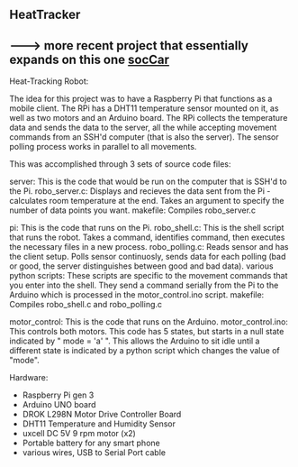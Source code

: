 ## HeatTracker 
## ---> more recent project that essentially expands on this one [socCar](gmarino/Real-Life-Rocket_League)									
Heat-Tracking Robot:

The idea for this project was to have a Raspberry Pi that functions as a mobile client.
The RPi has a DHT11 temperature sensor mounted on it, as well as two motors and an
Arduino board. The RPi collects the temperature data and sends the data to the server,
all the while accepting movement commands from an SSH'd computer (that is also the server).
The sensor polling process works in parallel to all movements.

This was accomplished through 3 sets of source code files:

server:
	This is the code that would be run on the computer that is SSH'd to the Pi.
	robo_server.c: Displays and recieves the data sent from the Pi - calculates
				  room temperature at the end. Takes an argument to specify the number
					of data points you want.
	makefile: Compiles robo_server.c

pi:
	This is the code that runs on the Pi.
	robo_shell.c: This is the shell script that runs the robot. Takes a command,
				identifies command, then executes the necessary files in a new process.
	robo_polling.c: Reads sensor and has the client setup. Polls sensor continuosly,
				 sends data for each polling (bad or good, the server distinguishes
				 between good and bad data).
	various python scripts: These scripts are specific to the movement commands that
							you enter into the shell. They send a command serially from
							the Pi to the Arduino which is processed in the motor_control.ino
							script.
	makefile: Compiles robo_shell.c and robo_polling.c

 motor_control:
 	This is the code that runs on the Arduino.
 	motor_control.ino: This controls both motors. This code has 5 states, but starts in
 					  a null state indicated by " mode = 'a' ". This allows the Arduino to sit idle
						until a different state is indicated by a python script which changes the value of "mode".



Hardware:
- Raspberry Pi gen 3
- Arduino UNO board
- DROK L298N Motor Drive Controller Board
- DHT11 Temperature and Humidity Sensor
- uxcell DC 5V 9 rpm motor (x2)
- Portable battery for any smart phone
- various wires, USB to Serial Port cable
